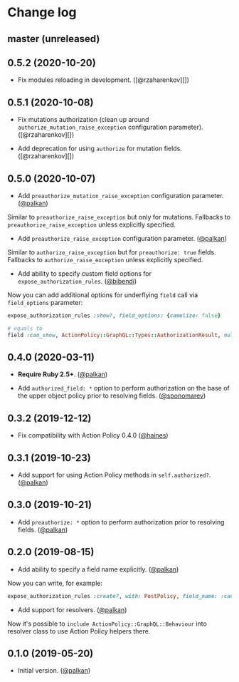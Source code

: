 # Change log

## master (unreleased)

## 0.5.2 (2020-10-20)

- Fix modules reloading in development. ([@rzaharenkov][])

## 0.5.1 (2020-10-08)

- Fix mutations authorization (clean up around `authorize_mutation_raise_exception` configuration parameter). ([@rzaharenkov][])

- Add deprecation for using `authorize` for mutation fields. ([@rzaharenkov][])

## 0.5.0 (2020-10-07)

- Add `preauthorize_mutation_raise_exception` configuration parameter. ([@palkan][])

Similar to `preauthorize_raise_exception` but only for mutations.
Fallbacks to `preauthorize_raise_exception` unless explicitly specified.

- Add `preauthorize_raise_exception` configuration parameter. ([@palkan][])

Similar to `authorize_raise_exception` but for `preauthorize: true` fields.
Fallbacks to `authorize_raise_exception` unless explicitly specified.

- Add ability to specify custom field options for `expose_authorization_rules`. ([@bibendi][])

Now you can add additional options for underflying `field` call via `field_options` parameter:

```ruby
expose_authorization_rules :show?, field_options: {camelize: false}

# equals to
field :can_show, ActionPolicy::GraphQL::Types::AuthorizationResult, null: false, camelize: false
```

## 0.4.0 (2020-03-11)

- **Require Ruby 2.5+**. ([@palkan][])

- Add `authorized_field: *` option to perform authorization on the base of the upper object policy prior to resolving fields. ([@sponomarev][])

## 0.3.2 (2019-12-12)

- Fix compatibility with Action Policy 0.4.0 ([@haines][])

## 0.3.1 (2019-10-23)

- Add support for using Action Policy methods in `self.authorized?`. ([@palkan][])

## 0.3.0 (2019-10-21)

- Add `preauthorize: *` option to perform authorization prior to resolving fields. ([@palkan][])

## 0.2.0 (2019-08-15)

- Add ability to specify a field name explicitly. ([@palkan][])

Now you can write, for example:

```ruby
expose_authorization_rules :create?, with: PostPolicy, field_name: :can_create_post
```

- Add support for resolvers. ([@palkan][])

Now it's possible to `include ActionPolicy::GraphQL::Behaviour` into resolver class to use
Action Policy helpers there.

## 0.1.0 (2019-05-20)

- Initial version. ([@palkan][])

[@palkan]: https://github.com/palkan
[@haines]: https://github.com/haines
[@sponomarev]: https://github.com/sponomarev
[@bibendi]: https://github.com/bibendi
